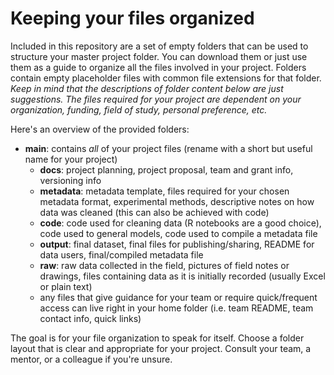 # Keeping your files organized

Included in this repository are a set of empty folders that can be used to structure your master project folder. You can download them or just use them as a guide to organize all the files involved in your project. Folders contain empty placeholder files with common file extensions for that folder. *Keep in mind that the descriptions of folder content below are just suggestions. The files required for your project are dependent on your organization, funding, field of study, personal preference, etc.*

Here's an overview of the provided folders:
   - **main**: contains *all* of your project files (rename with a short but useful name for your project)
      - **docs**: project planning, project proposal, team and grant info, versioning info
      - **metadata**: metadata template, files required for your chosen metadata format, experimental methods, descriptive notes on how data was cleaned (this can also be achieved with code)
      - **code**: code used for cleaning data (R notebooks are a good choice), code used to general models, code used to compile a metadata file
      - **output**: final dataset, final files for publishing/sharing, README for data users, final/compiled metadata file
      - **raw**: raw data collected in the field, pictures of field notes or drawings, files containing data as it is initially recorded (usually Excel or plain text)
      - any files that give guidance for your team or require quick/frequent access can live right in your home folder (i.e. team README, team contact info, quick links)

The goal is for your file organization to speak for itself. Choose a folder layout that is clear and appropriate for your project. Consult your team, a mentor, or a colleague if you're unsure.
